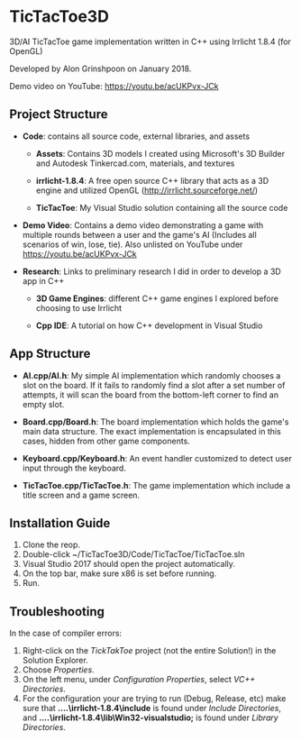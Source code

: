 # TicTacToe3D
3D/AI TicTacToe game implementation written in C++ using Irrlicht 1.8.4 (for OpenGL)

Developed by Alon Grinshpoon on January 2018.

Demo video on YouTube: https://youtu.be/acUKPvx-JCk

## Project Structure

- __Code__: contains all source code, external libraries, and assets
  
  - __Assets__: Contains 3D models I created using Microsoft's 3D Builder and Autodesk Tinkercad.com, materials, and textures
  
  - __irrlicht-1.8.4__: A free open source C++ library that acts as a 3D engine and utilized OpenGL (http://irrlicht.sourceforge.net/)
  
  - __TicTacToe__: My Visual Studio solution containing all the source code
 
- __Demo Video__: Contains a demo video demonstrating a game with multiple rounds between a user and the game's AI (Includes all scenarios of win, lose, tie). Also unlisted on YouTube under https://youtu.be/acUKPvx-JCk
 
- __Research__: Links to preliminary research I did in order to develop a 3D app in C++

  - __3D Game Engines__: different C++ game engines I explored before choosing to use Irrlicht
  
  - __Cpp IDE__: A tutorial on how C++ development in Visual Studio
  
## App Structure
  
  - __AI.cpp/AI.h__: My simple AI implementation which randomly chooses a slot on the board. If it fails to randomly find a slot after a set number of attempts, it will scan the board from the bottom-left corner to find an empty slot.
  
  - __Board.cpp/Board.h__: The board implementation which holds the game's main data structure. The exact implementation is encapsulated in this cases, hidden from other game components.

  - __Keyboard.cpp/Keyboard.h__: An event handler customized to detect user input through the keyboard.

  - __TicTacToe.cpp/TicTacToe.h__: The game implementation which include a title screen and a game screen.

## Installation Guide

1. Clone the reop.
2. Double-click ~/TicTacToe3D/Code/TicTacToe/TicTacToe.sln
3. Visual Studio 2017 should open the project automatically.
4. On the top bar, make sure x86 is set before running.
5. Run.

## Troubleshooting

In the case of compiler errors:

1. Right-click on the _TickTakToe_ project (not the entire Solution!) in the Solution Explorer.
2. Choose _Properties_.
3. On the left menu, under _Configuration Properties_, select _VC++ Directories_.
4. For the configuration your are trying to run (Debug, Release, etc) make sure that __..\..\irrlicht-1.8.4\include__ is found under _Include Directories_, and __..\..\irrlicht-1.8.4\lib\Win32-visualstudio;__ is found under _Library Directories_.
